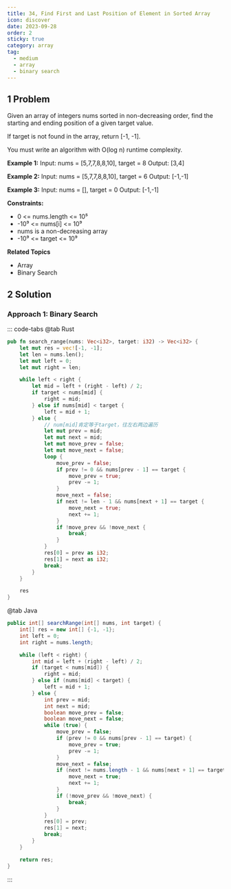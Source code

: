 ```yaml
---
title: 34, Find First and Last Position of Element in Sorted Array
icon: discover
date: 2023-09-28
order: 2
sticky: true
category: array
tag: 
  - medium
  - array
  - binary search
---
```


## 1 Problem
Given an array of integers nums sorted in non-decreasing order, find the starting and ending position of a given target value.

If target is not found in the array, return [-1, -1].

You must write an algorithm with O(log n) runtime complexity.

**Example 1:**
Input: nums = [5,7,7,8,8,10], target = 8
Output: [3,4]

**Example 2:**
Input: nums = [5,7,7,8,8,10], target = 6
Output: [-1,-1]

**Example 3:**
Input: nums = [], target = 0
Output: [-1,-1]

**Constraints:**

- 0 <= nums.length <= 10⁵
- -10⁹ <= nums[i] <= 10⁹
- nums is a non-decreasing array
- -10⁹ <= target <= 10⁹

**Related Topics**

- Array
- Binary Search

## 2 Solution
### Approach 1: Binary Search
::: code-tabs
@tab Rust
```rust
pub fn search_range(nums: Vec<i32>, target: i32) -> Vec<i32> {
    let mut res = vec![-1, -1];
    let len = nums.len();
    let mut left = 0;
    let mut right = len;

    while left < right {
        let mid = left + (right - left) / 2;
        if target < nums[mid] {
            right = mid;
        } else if nums[mid] < target {
            left = mid + 1;
        } else {
            // num[mid]肯定等于target，往左右两边遍历
            let mut prev = mid;
            let mut next = mid;
            let mut move_prev = false;
            let mut move_next = false;
            loop {
                move_prev = false;
                if prev != 0 && nums[prev - 1] == target {
                    move_prev = true;
                    prev -= 1;
                }
                move_next = false;
                if next != len - 1 && nums[next + 1] == target {
                    move_next = true;
                    next += 1;
                }
                if !move_prev && !move_next {
                    break;
                }
            }
            res[0] = prev as i32;
            res[1] = next as i32;
            break;
        }
    }

    res
}
```

@tab Java
```java
public int[] searchRange(int[] nums, int target) {
    int[] res = new int[] {-1, -1};
    int left = 0;
    int right = nums.length;

    while (left < right) {
        int mid = left + (right - left) / 2;
        if (target < nums[mid]) {
            right = mid;
        } else if (nums[mid] < target) {
            left = mid + 1;
        } else {
            int prev = mid;
            int next = mid;
            boolean move_prev = false;
            boolean move_next = false;
            while (true) {
                move_prev = false;
                if (prev != 0 && nums[prev - 1] == target) {
                    move_prev = true;
                    prev -= 1;
                }
                move_next = false;
                if (next != nums.length - 1 && nums[next + 1] == target) {
                    move_next = true;
                    next += 1;
                }
                if (!move_prev && !move_next) {
                    break;
                }
            }
            res[0] = prev;
            res[1] = next;
            break;
        }
    }

    return res;
}
```
:::